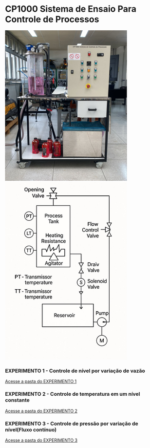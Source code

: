 # CP1000 Sistema de Ensaio Para Controle de Processos

<img src="https://github.com/Jonas-Oliveira-Git/LabTermoFCTE/raw/main/CP1000/FIG-CP1000/cp100-visao-frontal.jpg" alt="Visão frontal do CP1000" width="400"/>

<img src="https://github.com/Jonas-Oliveira-Git/LabTermoFCTE/blob/main/CP1000/FIG-CP1000/diagrama-cp100-desenho.jpg" alt="Visão frontal do CP1000" width="400"/>

### EXPERIMENTO 1 - Controle de nível por variação de vazão

[Acesse a pasta do EXPERIMENTO 1](https://github.com/Jonas-Oliveira-Git/LabTermoFCTE/tree/main/CP1000)

### EXPERIMENTO 2 - Controle de temperatura em um nível constante

[Acesse a pasta do EXPERIMENTO 2](https://github.com/Jonas-Oliveira-Git/LabTermoFCTE/tree/main/CP1000)

### EXPERIMENTO 3 - Controle de pressão por variação de nível(Fluxo contínuo)

[Acesse a pasta do EXPERIMENTO 3](https://github.com/Jonas-Oliveira-Git/LabTermoFCTE/tree/main/CP1000)

